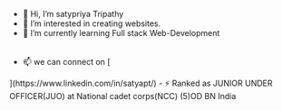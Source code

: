 - 👋 Hi, I’m satypriya Tripathy
- 👀 I’m interested in creating websites.
- 🌱 I’m currently learning Full stack Web-Development
- 📫 we can connect on  [<svg width="48" height="48" viewBox="0 0 48 48" fill="none" xmlns="http://www.w3.org/2000/svg">
<path d="M0 24C0 10.7452 10.7452 0 24 0C37.2548 0 48 10.7452 48 24C48 37.2548 37.2548 48 24 48C10.7452 48 0 37.2548 0 24Z" fill="#0077B5"/>
<path fill-rule="evenodd" clip-rule="evenodd" d="M17.3188 14.8227C17.3188 16.3918 16.1377 17.6473 14.2412 17.6473H14.2064C12.3805 17.6473 11.2 16.3918 11.2 14.8227C11.2 13.2204 12.4164 12 14.277 12C16.1377 12 17.2835 13.2204 17.3188 14.8227ZM16.9605 19.8778V36.2196H11.5216V19.8778H16.9605ZM36.5752 36.2196L36.5754 26.8497C36.5754 21.8303 33.8922 19.4941 30.3131 19.4941C27.4254 19.4941 26.1325 21.0802 25.4107 22.1929V19.8783H19.9711C20.0428 21.4117 19.9711 36.22 19.9711 36.22H25.4107V27.0934C25.4107 26.605 25.446 26.1178 25.5898 25.7681C25.9829 24.7924 26.8779 23.7822 28.3805 23.7822C30.3494 23.7822 31.1365 25.2807 31.1365 27.4767V36.2196H36.5752Z" fill="white"/>
</svg>](https://www.linkedin.com/in/satyapt/)
- ⚡ Ranked as JUNIOR UNDER OFFICER(JUO) at National cadet corps(NCC) (5)OD BN India
<!---
Satyapt001/Satyapt001 is a ✨ special ✨ repository because its `README.md` (this file) appears on your GitHub profile.
You can click the Preview link to take a look at your changes.
--->
